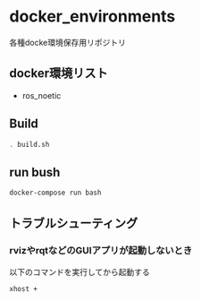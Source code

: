 # docker_environments
各種docke環境保存用リポジトリ
## docker環境リスト
- ros_noetic
## Build

```bash
. build.sh
```

## run bush

```bash
docker-compose run bash
```
## トラブルシューティング
### rvizやrqtなどのGUIアプリが起動しないとき
以下のコマンドを実行してから起動する

```
xhost +
```